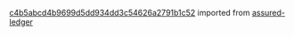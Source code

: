 [c4b5abcd4b9699d5dd934dd3c54626a2791b1c52](https://github.com/insolar/assured-ledger/commit/c4b5abcd4b9699d5dd934dd3c54626a2791b1c52) imported from [assured-ledger](https://github.com/insolar/assured-ledger)
